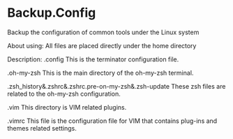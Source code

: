 # Backup.Config
Backup the configuration of common tools under the Linux system

About using: 
All files are placed directly under the home directory 

Description:
.config
This is the terminator configuration file.    

.oh-my-zsh
This is the main directory of the oh-my-zsh terminal. 

.zsh_history&.zshrc&.zshrc.pre-on-my-zsh&.zsh-update
These zsh files are related to the oh-my-zsh configuration. 

.vim
This directory is VIM related plugins. 

.vimrc
This file is the configuration file for VIM that contains plug-ins and themes related settings. 
